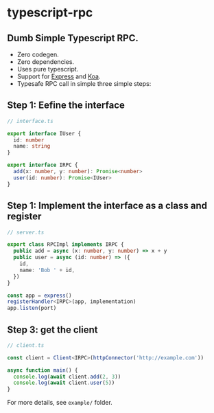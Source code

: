 # typescript-rpc
## Dumb Simple Typescript RPC.
- Zero codegen.
- Zero dependencies.
- Uses pure typescript.
- Support for [Express](https://expressjs.com/) and [Koa](https://koajs.com/).
- Typesafe RPC call in simple three simple steps:


## Step 1: Eefine the interface
```ts
// interface.ts

export interface IUser {
  id: number
  name: string
}

export interface IRPC {
  add(x: number, y: number): Promise<number>
  user(id: number): Promise<IUser>
}
```

## Step 1: Implement the interface as a class and register
```ts
// server.ts

export class RPCImpl implements IRPC {
  public add = async (x: number, y: number) => x + y
  public user = async (id: number) => ({
    id,
    name: 'Bob ' + id,
  })
}

const app = express()
registerHandler<IRPC>(app, implementation)
app.listen(port)
```

## Step 3: get the client
```ts
// client.ts

const client = Client<IRPC>(httpConnector('http://example.com'))

async function main() {
  console.log(await client.add(2, 3))
  console.log(await client.user(5))
}
```

For more details, see `example/` folder.
